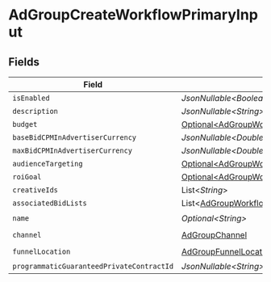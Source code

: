 # AdGroupCreateWorkflowPrimaryInput


## Fields

| Field                                                                                                                | Type                                                                                                                 | Required                                                                                                             | Description                                                                                                          |
| -------------------------------------------------------------------------------------------------------------------- | -------------------------------------------------------------------------------------------------------------------- | -------------------------------------------------------------------------------------------------------------------- | -------------------------------------------------------------------------------------------------------------------- |
| `isEnabled`                                                                                                          | *JsonNullable\<Boolean>*                                                                                             | :heavy_minus_sign:                                                                                                   | N/A                                                                                                                  |
| `description`                                                                                                        | *JsonNullable\<String>*                                                                                              | :heavy_minus_sign:                                                                                                   | N/A                                                                                                                  |
| `budget`                                                                                                             | [Optional\<AdGroupWorkflowBudgetInput>](../../models/components/AdGroupWorkflowBudgetInput.md)                       | :heavy_minus_sign:                                                                                                   | N/A                                                                                                                  |
| `baseBidCPMInAdvertiserCurrency`                                                                                     | *JsonNullable\<Double>*                                                                                              | :heavy_minus_sign:                                                                                                   | N/A                                                                                                                  |
| `maxBidCPMInAdvertiserCurrency`                                                                                      | *JsonNullable\<Double>*                                                                                              | :heavy_minus_sign:                                                                                                   | N/A                                                                                                                  |
| `audienceTargeting`                                                                                                  | [Optional\<AdGroupWorkflowAudienceTargetingInput>](../../models/components/AdGroupWorkflowAudienceTargetingInput.md) | :heavy_minus_sign:                                                                                                   | N/A                                                                                                                  |
| `roiGoal`                                                                                                            | [Optional\<AdGroupWorkflowROIGoalInput>](../../models/components/AdGroupWorkflowROIGoalInput.md)                     | :heavy_minus_sign:                                                                                                   | N/A                                                                                                                  |
| `creativeIds`                                                                                                        | List\<*String*>                                                                                                      | :heavy_minus_sign:                                                                                                   | N/A                                                                                                                  |
| `associatedBidLists`                                                                                                 | List\<[AdGroupWorkflowAssociateBidListInput](../../models/components/AdGroupWorkflowAssociateBidListInput.md)>       | :heavy_minus_sign:                                                                                                   | N/A                                                                                                                  |
| `name`                                                                                                               | *Optional\<String>*                                                                                                  | :heavy_check_mark:                                                                                                   | N/A                                                                                                                  |
| `channel`                                                                                                            | [AdGroupChannel](../../models/components/AdGroupChannel.md)                                                          | :heavy_check_mark:                                                                                                   | N/A                                                                                                                  |
| `funnelLocation`                                                                                                     | [AdGroupFunnelLocation](../../models/components/AdGroupFunnelLocation.md)                                            | :heavy_check_mark:                                                                                                   | N/A                                                                                                                  |
| `programmaticGuaranteedPrivateContractId`                                                                            | *JsonNullable\<String>*                                                                                              | :heavy_minus_sign:                                                                                                   | N/A                                                                                                                  |
